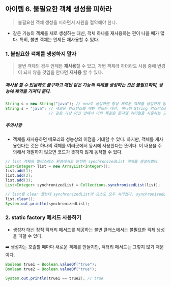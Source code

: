 ## 아이템 6. 불필요한 객체 생성을 피하라
> 불필요한 객체 생성을 피하면서 자원을 절약해야 한다.
* 같은 기능의 객체를 새로 생성하는 대신, 객체 하나를 재사용하는 편이 나을 때가 많다. 특히, 불변 객체는 언제든 재사용할 수 있다.

### 1. 불필요한 객체를 생성하지 말자
> 불변 객체의 경우 언제든 **재사용**할 수 있고, 가변 객체라 하더라도 사용 중에 변경이 되지 않을 것임을 안다면 **재사용** 할 수 있다.

##### 재사용 할 수 있음에도 불구하고 매번 같은 기능의 객체를 생성하는 것은 불필요하며, 성능에 제약을 가져다 준다.

```java
String s = new String("java"); // new로 생성하면 항상 새로운 객체를 생성하게 됨
String s = "java"; // 새로운 인스턴스를 매번 만드는 대산, 하나의 String 인스턴스를 재사용한다.
                   // 같은 가상 머신 안에서 이와 똑같은 문자열 리터럴을 사용하는 모든 코드가 같은 객체를 재사용함이 보장된다. 
```

##### 주의사항
- 객체를 재사용하면 메모리와 성능상의 이점을 기대할 수 있다. 하지만, 객체를 재사용한다는 것은 하나의 객체를 여러곳에서 동시에 사용한다는 뜻이다. 이 내용을 주의해서 개발하지 않으면 코드가 뜻하지 않게 동작할 수 있다.
```java
// list 객체와 멀티스레스 환경에서도 안전한 synchronizedList 객체를 생성하였다.
List<Integer> list = new ArrayList<Integer>();
list.add(1);
list.add(2);
list.add(3);
List<Integer> synchronizedList = Collections.synchronizedList(list);

// list를 clear 했는데 synchronizedList의 요소도 모두 사라졌다. synchronizedList가 list객체를 재활용 하기 때문이다.
list.clear();
System.out.println(synchronizedList);
```

### 2. static factory 메서드 사용하기
- 생성자 대신 정적 팩터리 메서드를 제공하는 불변 클래스에서는 불필요한 객체 생성을 피할 수 있다.   

➡️ 생성자는 호출할 때마다 새로운 객체를 만들지만, 팩터리  메서드는 그렇지 않기 때문이다.

```java
Boolean true1 = Boolean.valueOf("true");
Boolean true2 = Boolean.valueOf("true");

System.out.println(true1 == true2); // true
```
